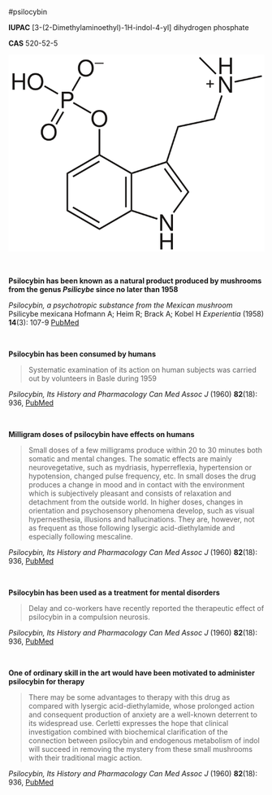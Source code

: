 #psilocybin

**IUPAC** [3-(2-Dimethylaminoethyl)-1H-indol-4-yl] dihydrogen phosphate

**CAS** 520-52-5

![psilocybin structure](images/psilocybin.svg)

&nbsp;

**Psilocybin has been known as a natural product produced by mushrooms from the genus *Psilicybe* since no later than 1958**

*Psilocybin, a psychotropic substance from the Mexican mushroom* Psilicybe mexicana
Hofmann A; Heim R; Brack A; Kobel H
*Experientia* (1958) **14**(3): 107-9 [PubMed](https://pubmed.ncbi.nlm.nih.gov/13537892/)

&nbsp;

**Psilocybin has been consumed by humans**
>Systematic examination of its action on human subjects was carried out by volunteers in Basle during 1959

*Psilocybin, Its History and Pharmacology*
*Can Med Assoc J* (1960) **82**(18): 936, [PubMed](https://www.ncbi.nlm.nih.gov/pmc/articles/PMC1938103/)

&nbsp;

**Milligram doses of psilocybin have effects on humans**
>Small doses of a few milligrams produce within 20 to 30 minutes both somatic and mental changes. The somatic effects are mainly neurovegetative, such as mydriasis, hyperreflexia, hypertension or hypotension, changed pulse frequency, etc. In small doses the drug produces a change in mood and in contact with the environment which is subjectively pleasant and consists of relaxation and detachment from the outside world. In higher doses, changes in orientation and psychosensory phenomena develop, such as visual hypernesthesia, illusions and hallucinations. They are, however, not as frequent as those following lysergic acid-diethylamide and especially following mescaline.

*Psilocybin, Its History and Pharmacology*
*Can Med Assoc J* (1960) **82**(18): 936, [PubMed](https://www.ncbi.nlm.nih.gov/pmc/articles/PMC1938103/)

&nbsp;

**Psilocybin has been used as a treatment for mental disorders**
>Delay and co-workers have recently reported the therapeutic effect of psilocybin in a compulsion neurosis.

*Psilocybin, Its History and Pharmacology*
*Can Med Assoc J* (1960) **82**(18): 936, [PubMed](https://www.ncbi.nlm.nih.gov/pmc/articles/PMC1938103/)

&nbsp;

**One of ordinary skill in the art would have been motivated to administer psilocybin for therapy**
>There may be some advantages to therapy with this drug as compared with lysergic acid-diethylamide, whose prolonged action and consequent production of anxiety are a well-known deterrent to its widespread use. Cerletti expresses the hope that clinical investigation combined with biochemical clarification of the connection between psilocybin and endogenous metabolism of indol will succeed in removing the mystery from these small mushrooms with their traditional magic action.

*Psilocybin, Its History and Pharmacology*
*Can Med Assoc J* (1960) **82**(18): 936, [PubMed](https://www.ncbi.nlm.nih.gov/pmc/articles/PMC1938103/)

